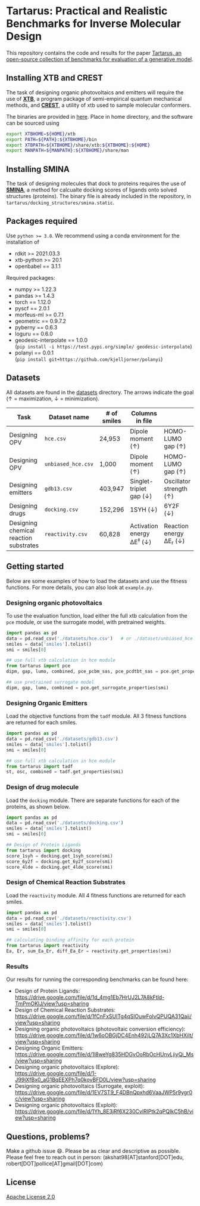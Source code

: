 # Tartarus: Practical and Realistic Benchmarks for Inverse Molecular Design

This repository contains the code and results for the paper [Tartarus, an open-source collection of benchmarks for evaluation of a generative model](https://arxiv.org/abs/2209.12487).


## Installing XTB and CREST

The task of designing organic photovoltaics and emitters will require the use of [**XTB**](https://github.com/grimme-lab/xtb), a program package of semi-empirical quantum mechanical methods, and [**CREST**](https://github.com/grimme-lab/crest), a utility of xtb used to sample molecular conformers. 

The binaries are provided in [here](https://github.com/grimme-lab/xtb/releases). Place in home directory, and the software can be sourced using
```bash
export XTBHOME=${HOME}/xtb
export PATH=${PATH}:${XTBHOME}/bin
export XTBPATH=${XTBHOME}/share/xtb:${XTBHOME}:${HOME}
export MANPATH=${MANPATH}:${XTBHOME}/share/man
```

## Installing SMINA

The task of designing molecules that dock to proteins requires the use of [**SMINA**](https://sourceforge.net/projects/smina/), a method for calcualte docking scores of ligands onto solved structures (proteins). The binary file is already included in the repository, in `tartarus/docking_structures/smina.static`.


## Packages required
Use `python >= 3.8`. We recommend using a conda environment for the installation of 
- rdkit >= 2021.03.3
- xtb-python >= 20.1
- openbabel == 3.1.1
<!-- - xtb == 6.4.1
- xorg-libxrender == 0.9.10 -->

Required packages:
- numpy >= 1.22.3
- pandas >= 1.4.3 
- torch == 1.12.0
- pyscf == 2.0.1
- morfeus-ml >= 0.7.1
- geometric == 0.9.7.2
- pyberny == 0.6.3
- loguru == 0.6.0
- geodesic-interpolate == 1.0.0 \
(`pip install -i https://test.pypi.org/simple/ geodesic-interpolate`)
- polanyi == 0.0.1 \
(`pip install git+https://github.com/kjelljorner/polanyi`)
<!-- - selfies == 1.0.3
- scikit-learn >= 1.1.1 
- h5py == 3.7.0
- wurlitzer == 3.0.2
- sqlalchemy >= 1.4.13 -->


## Datasets 

All datasets are found in the [datasets](datasets/) directory. The arrows indicate the goal (&#8593; = maximization, &#8595; = minimization). 

|Task | Dataset name       | # of smiles |  Columns in file ||||||
|---|--------------------|------------------|----|----|----|---|----|----|
| Designing OPV | `hce.csv`          | 24,953         | Dipole moment (&#8593;)  | HOMO-LUMO gap (&#8593;) | LUMO (&#8595;)  |  Combined objective (&#8593;) | PCE<sub>PCBM</sub> -SAS (&#8593;) | PCE<sub>PCDTBT</sub> -SAS (&#8593;) | 
| Designing OPV | `unbiased_hce.csv` | 1,000          | Dipole moment (&#8593;)  | HOMO-LUMO gap (&#8593;) | LUMO (&#8595;)   | Combined objective (&#8593;) | ||
| Designing emitters | `gdb13.csv`        | 403,947          | Singlet-triplet gap (&#8595;) | Oscillator strength (&#8593;) | Multi-objective (&#8593;) |  | ||
| Designing drugs | `docking.csv`      | 152,296          | 1SYH (&#8595;) | 6Y2F (&#8595;) | 4LDE (&#8595;) |  | | |
| Designing chemical reaction substrates | `reactivity.csv`      | 60,828          | 	Activation energy &Delta;E<sup>&#8225;</sup> (&#8595;)   |  	Reaction energy &Delta;E<sub>r</sub> (&#8595;)  | &Delta;E<sup>&#8225;</sup> + &Delta;E<sub>r</sub> (&#8595;)  |  - &Delta;E<sup>&#8225;</sup> + &Delta;E<sub>r</sub> (&#8595;)    |     | |

## Getting started 

Below are some examples of how to load the datasets and use the fitness functions. For more details, you can also look at `example.py`. 

### Designing organic photovoltaics

To use the evaluation function, load either the full xtb calculation from the `pce` module, or use the surrogate model, with pretrained weights.

```python
import pandas as pd
data = pd.read_csv('./datasets/hce.csv')   # or ./dataset/unbiased_hce.csv
smiles = data['smiles'].tolist()
smi = smiles[0]

## use full xtb calculation in hce module
from tartarus import pce
dipm, gap, lumo, combined, pce_pcbm_sas, pce_pcdtbt_sas = pce.get_properties(smi)

## use pretrained surrogate model
dipm, gap, lumo, combined = pce.get_surrogate_properties(smi)
```


### Designing Organic Emitters
Load the objective functions from the `tadf` module. All 3 fitness functions are returned for each smiles.

```python
import pandas as pd
data = pd.read_csv('./datasets/gdb13.csv')  
smiles = data['smiles'].tolist()
smi = smiles[0]

## use full xtb calculation in hce module
from tartarus import tadf
st, osc, combined = tadf.get_properties(smi)
```


### Design of drug molecule
Load the `docking` module. There are separate functions for each of the proteins, as shown below.

```python
import pandas as pd
data = pd.read_csv('./datasets/docking.csv')  
smiles = data['smiles'].tolist()
smi = smiles[0]

## Design of Protein Ligands 
from tartarus import docking
score_1syh = docking.get_1syh_score(smi)
score_6y2f = docking.get_6y2f_score(smi)
score_4lde = docking.get_4lde_score(smi)
```


### Design of Chemical Reaction Substrates
Load the `reactivity` module. All 4 fitness functions are returned for each smiles.

```python
import pandas as pd
data = pd.read_csv('./datasets/reactivity.csv')  
smiles = data['smiles'].tolist()
smi = smiles[0]

## calculating binding affinity for each protein
from tartarus import reactivity
Ea, Er, sum_Ea_Er, diff_Ea_Er = reactivity.get_properties(smi)
```


### Results
Our results for running the corresponding benchmarks can be found here: 
- Design of Protein Ligands: https://drive.google.com/file/d/1d_4mg1Eb7HrUJ2L7A8kFtld-TmPmOKlJ/view?usp=sharing
- Design of Chemical Reaction Substrates: https://drive.google.com/file/d/1fCnFxSUITg4qSlOuwFolvQPUQA31Qaii/view?usp=sharing
- Designing organic photovoltaics (photovoltaic conversion efficiency): https://drive.google.com/file/d/1w6oOBGjDC4Enh492jLQ7A3Xc1XbHXiIt/view?usp=sharing
- Designing Organic Emitters: https://drive.google.com/file/d/1l8weYg835HDGvOoRbOcHUnvLjiyQi_Ms/view?usp=sharing
- Designing organic photovoltaics (Explore): https://drive.google.com/file/d/1-J99iXfBx0_aG1BqEEXPh7q0kovBFD0L/view?usp=sharing
- Designing organic photovoltaics (Surrogate, exploit): https://drive.google.com/file/d/1EV7ST9_F4DBnQpxhd6VaaJWP5r9ygr0c/view?usp=sharing
- Designing organic photovoltaics (Exploit): https://drive.google.com/file/d/1Yh_8E3jRf6X230CvlRlPtk2qPQIkC5hB/view?usp=sharing


## Questions, problems?
Make a github issue 😄. Please be as clear and descriptive as possible. Please feel free to reach
out in person: (akshat98[AT]stanford[DOT]edu, robert[DOT]pollice[AT]gmail[DOT]com)

## License

[Apache License 2.0](https://choosealicense.com/licenses/apache-2.0/)









